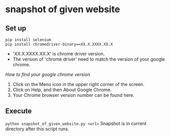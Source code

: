 # snapshot of given website

## Set up

`pip install selenium`  
`pip install chromedriver-binary==XX.X.XXXX.XX.X`

- 'XX.X.XXXX.XX.X' is chrome driver version.
- The version of 'chrome driver' need to match the version of your google chrome.

_How to find your google chrome version_

1. Click on the Menu icon in the upper right corner of the screen.
2. Click on Help, and then About Google Chrome.
3. Your Chrome browser version number can be found here.

## Execute

`python snapshot_of_given_website.py <url>`
Snapshot is in current directory after this script runs.
